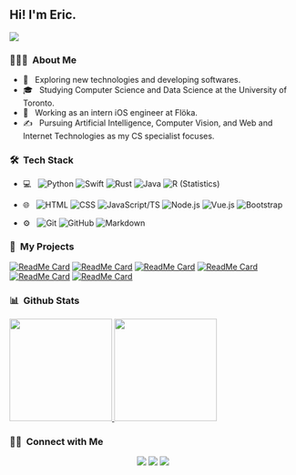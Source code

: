 <h2> Hi! I'm Eric.</h2>

![](https://komarev.com/ghpvc/?username=huaqiwen)

<h3> 👨🏻‍💻 &nbsp;About Me </h3>

- 🤔 &nbsp; Exploring new technologies and developing softwares.
- 🎓 &nbsp; Studying Computer Science and Data Science at the University of Toronto.
- 💼 &nbsp; Working as an intern iOS engineer at Flöka.
- ✍️ &nbsp; Pursuing Artificial Intelligence, Computer Vision, and Web and Internet Technologies as my CS specialist focuses.

<h3> 🛠 &nbsp;Tech Stack</h3>

- 💻 &nbsp;
  ![Python](https://img.shields.io/badge/-Python-333333?style=flat&logo=python) 
  ![Swift](https://img.shields.io/badge/-Swift-333333?style=flat&logo=swift) 
  ![Rust](https://img.shields.io/badge/-Rust-333333?style=flat&logo=rust) 
  ![Java](https://img.shields.io/badge/-Java-333333?style=flat&logo=Java)
  ![R (Statistics)](https://img.shields.io/badge/-R-333333?style=flat&logo=R)
  
- 🌐 &nbsp;
  ![HTML](https://img.shields.io/badge/-HTML-333333?style=flat&logo=HTML5)
  ![CSS](https://img.shields.io/badge/-CSS-333333?style=flat&logo=CSS3&logoColor=1572B6)
  ![JavaScript/TS](https://img.shields.io/badge/-JavaScript-333333?style=flat&logo=javascript)
  ![Node.js](https://img.shields.io/badge/-Node.js-333333?style=flat&logo=node.js)
  ![Vue.js](https://img.shields.io/badge/-Vue.js-333333?style=flat&logo=vue.js)
  ![Bootstrap](https://img.shields.io/badge/-Bootstrap-333333?style=flat&logo=bootstrap&logoColor=ecb3ff)
- ⚙️ &nbsp;
  ![Git](https://img.shields.io/badge/-Git-333333?style=flat&logo=git)
  ![GitHub](https://img.shields.io/badge/-GitHub-333333?style=flat&logo=github)
  ![Markdown](https://img.shields.io/badge/-Markdown-333333?style=flat&logo=markdown)
  
<h3> 📌 &nbsp;My Projects </h3>

[![ReadMe Card](https://github-readme-stats.vercel.app/api/pin/?username=dove-lang&repo=dove&show_owner=true)](https://github.com/dove-lang/dove)
[![ReadMe Card](https://github-readme-stats.vercel.app/api/pin/?username=dove-lang&repo=playground&show_owner=true)](https://github.com/dove-lang/playground)
[![ReadMe Card](https://github-readme-stats.vercel.app/api/pin/?username=huaqiwen&repo=drifty)](https://github.com/huaqiwen/drifty)
[![ReadMe Card](https://github-readme-stats.vercel.app/api/pin/?username=huaqiwen&repo=sorting-visualizer)](https://github.com/huaqiwen/sorting-visualizer)
[![ReadMe Card](https://github-readme-stats.vercel.app/api/pin/?username=huaqiwen&repo=connect5-js)](https://github.com/huaqiwen/connect5-js)
[![ReadMe Card](https://github-readme-stats.vercel.app/api/pin/?username=lynnqian&repo=trap-the-kitten)](https://github.com/lynnqian/trap-the-kitten)

<h3> 📊 &nbsp;Github Stats </h3>

<a href="https://github.com/huaqiwen">
  <img height="180em" src="https://github-readme-stats.vercel.app/api?username=huaqiwen&theme=vue&show_icons=true&include_all_commits=true&count_private=true" />
  <img height="180em" src="https://github-readme-stats.vercel.app/api/top-langs/?username=huaqiwen&theme=vue&layout=compact" />
</a>  

<h3> 🤝🏻 &nbsp;Connect with Me </h3>

<p align="center">
<a href="https://www.huaqiwen.com"><img src="https://img.shields.io/badge/-huaqiwen.com-3423A6?style=flat-square&logo=Google-Chrome&logoColor=white"/></a>
<a href="https://www.linkedin.com/in/erichua20010607"><img src="https://img.shields.io/badge/-Eric%20Hua-0077B5?style=flat-square&logo=Linkedin&logoColor=white"/></a>
<a href="mailto:qiwen.hua@mail.utoronto.ca"><img src="https://img.shields.io/badge/-qiwen.hua@mail.utoronto.ca-D14836?style=flat-square&logo=Gmail&logoColor=white"/></a>
</p>
